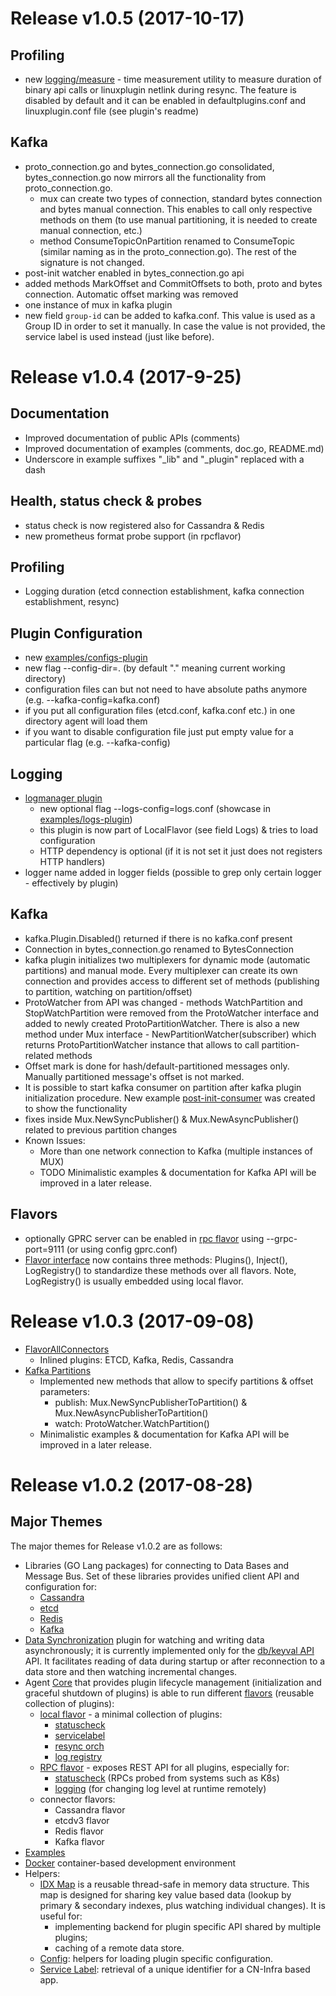 # Release v1.0.5 (2017-10-17)

## Profiling
* new [logging/measure](logging/measure) - time measurement utility to measure duration of binary api calls 
  or linuxplugin netlink during resync. The feature is disabled by default and it can be enabled in 
  defaultplugins.conf and linuxplugin.conf file (see plugin's readme)

## Kafka
* proto_connection.go and bytes_connection.go consolidated, bytes_connection.go now mirrors all 
  the functionality from proto_connection.go. 
  * mux can create two types of connection, standard bytes connection and bytes manual connection.
    This enables to call only respective methods on them (to use manual partitioning, it is needed to 
    create manual connection, etc.)
  * method ConsumeTopicOnPartition renamed to ConsumeTopic (similar naming as in the proto_connection.go).
    The rest of the signature is not changed.     
* post-init watcher enabled in bytes_connection.go api
* added methods MarkOffset and CommitOffsets to both, proto and bytes connection. Automatic offset marking
  was removed
* one instance of mux in kafka plugin 
* new field `group-id` can be added to kafka.conf. This value is used as a Group ID in order to set it 
  manually. In case the value is not provided, the service label is used instead (just like before). 
      
# Release v1.0.4 (2017-9-25)

## Documentation
* Improved documentation of public APIs (comments)
* Improved documentation of examples (comments, doc.go, README.md)
* Underscore in example suffixes "_lib" and "_plugin" replaced with a dash

## Health, status check & probes
* status check is now registered also for Cassandra & Redis
* new prometheus format probe support (in rpcflavor)

## Profiling
* Logging duration (etcd connection establishment, kafka connection establishment, resync)

## Plugin Configuration
* new [examples/configs-plugin](examples/configs-plugin)
* new flag --config-dir=. (by default "." meaning current working directory)
* configuration files can but not need to have absolute paths anymore (e.g. --kafka-config=kafka.conf)
* if you put all configuration files (etcd.conf, kafka.conf etc.) in one directory agent will load them
* if you want to disable configuration file just put empty value for a particular flag (e.g. --kafka-config)

## Logging
* [logmanager plugin](logging/logmanager)
  * new optional flag --logs-config=logs.conf (showcase in [examples/logs-plugin](examples/logs-plugin))
  * this plugin is now part of LocalFlavor (see field Logs) & tries to load configuration
  * HTTP dependency is optional (if it is not set it just does not registers HTTP handlers)
* logger name added in logger fields (possible to grep only certain logger - effectively by plugin)

## Kafka
* kafka.Plugin.Disabled() returned if there is no kafka.conf present
* Connection in bytes_connection.go renamed to BytesConnection
* kafka plugin initializes two multiplexers for dynamic mode (automatic partitions) and manual mode.
  Every multiplexer can create its own connection and provides access to different set of methods 
  (publishing to partition, watching on partition/offset)
* ProtoWatcher from API was changed - methods WatchPartition and StopWatchPartition were removed 
  from the ProtoWatcher interface and added to newly created ProtoPartitionWatcher. There is also a new 
  method under Mux interface - NewPartitionWatcher(subscriber) which returns ProtoPartitionWatcher
  instance that allows to call partition-related methods
* Offset mark is done for hash/default-partitioned messages only. Manually partitioned message's offset 
  is not marked.
* It is possible to start kafka consumer on partition after kafka plugin initialization procedure. New
  example [post-init-consumer](examples/kafka-plugin/post-init-consumer) was created to show the 
  functionality     
* fixes inside Mux.NewSyncPublisher() & Mux.NewAsyncPublisher() related to previous partition changes
* Known Issues:
  * More than one network connection to Kafka (multiple instances of MUX)
  * TODO Minimalistic examples & documentation for Kafka API will be improved in a later release.

## Flavors
* optionally GPRC server can be enabled in [rpc flavor](flavors/rpc) using --grpc-port=9111 (or using config gprc.conf)
* [Flavor interface](core/list_flavor_plugin.go) now contains three methods: Plugins(), Inject(), LogRegistry() to standardize these methods over all flavors. Note, LogRegistry() is usually embedded using local flavor.

# Release v1.0.3 (2017-09-08)
* [FlavorAllConnectors](flavors/connectors)
    * Inlined plugins: ETCD, Kafka, Redis, Cassandra 
* [Kafka Partitions](messaging/kafka) 
    * Implemented new methods that allow to specify partitions & offset parameters:
      * publish: Mux.NewSyncPublisherToPartition() & Mux.NewAsyncPublisherToPartition()
      * watch: ProtoWatcher.WatchPartition()
    * Minimalistic examples & documentation for Kafka API will be improved in a later release. 

# Release v1.0.2 (2017-08-28)

## Major Themes

The major themes for Release v1.0.2 are as follows:
* Libraries (GO Lang packages) for connecting to Data Bases and Message Bus.
  Set of these libraries provides unified client API and configuration for:
    * [Cassandra](db/sql/cassandra)
    * [etcd](db/keyval/etcdv3)
    * [Redis](db/keyval/redis)
    * [Kafka](db/)
* [Data Synchronization](datasync) plugin for watching and writing data asynchronously; it is currently implemented only for the [db/keyval API](db/keyval) API. It facilitates reading of data during startup or after reconnection to a data store and then watching incremental changes.
* Agent [Core](core) that provides plugin lifecycle management 
(initialization and graceful shutdown of plugins) is able to run
different [flavors](flavors) (reusable collection of plugins):
    * [local flavor](flavors/local) - a minimal collection of plugins: 
      * [statuscheck](health/statuscheck) 
      * [servicelabel](servicelabel) 
      * [resync orch](datasync/restsync) 
      * [log registry](logging)
    * [RPC flavor](flavors/rpc) - exposes REST API for all plugins, especially for:
      * [statuscheck](health/statuscheck) (RPCs probed from systems such as K8s)
      * [logging](logging/logmanager) (for changing log level at runtime remotely)
    * connector flavors: 
      * Cassandra flavor
      * etcdv3 flavor
      * Redis flavor
      * Kafka flavor
* [Examples](examples)
* [Docker](docker) container-based development environment 
* Helpers:
  * [IDX Map](idxmap) is a reusable thread-safe in memory data structure.
      This map is designed for sharing key value based data
      (lookup by primary & secondary indexes, plus watching individual changes).
      It is useful for:
      - implementing backend for plugin specific API shared by multiple plugins;
      - caching of a remote data store.
  * [Config](config): helpers for loading plugin specific configuration.
  * [Service Label](servicelabel): retrieval of a unique identifier for a CN-Infra based app.
